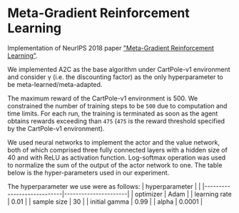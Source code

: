 # Meta-Gradient Reinforcement Learning
Implementation of NeurIPS 2018 paper <a href="https://proceedings.neurips.cc/paper/2018/file/2715518c875999308842e3455eda2fe3-Paper.pdf">"Meta-Gradient Reinforcement Learning"</a>.

We implemented A2C as the base algorithm under CartPole-v1 environment and consider γ (i.e. the discounting factor) as the only hyperparameter to be meta-learned/meta-adapted.

The maximum reward of the CartPole-v1 environment is 500. 
We constrained the number of training steps to be `500` due to computation and time limits. For each run, the training is terminated as soon as the agent obtains rewards exceeding than `475` (`475` is the reward threshold specified by the CartPole-v1 environment). 

We used neural networks to implement the actor and the value network, both of which comprised three fully connected layers with a hidden size of 40 and with ReLU as activation function. Log-softmax operation was used to normalize the sum of the output of the actor network to one. The table below is the hyper-parameters used in our experiment.

The hyperparameter we use were as follows:
| hyperparameter |           |
|----------------------------|----------------------|
| optimizer                  | Adam                 |
| learning rate              | 0.01                 |
| sample size                | 30                   |
| initial gamma              | 0.99                 |
| alpha                      | 0.0001               |
